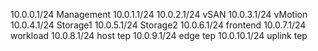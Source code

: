 10.0.0.1/24 Management
10.0.1.1/24
10.0.2.1/24 vSAN
10.0.3.1/24 vMotion
10.0.4.1/24 Storage1
10.0.5.1/24 Storage2
10.0.6.1/24 frontend
10.0.7.1/24 workload
10.0.8.1/24 host tep
10.0.9.1/24 edge tep
10.0.10.1/24 uplink tep